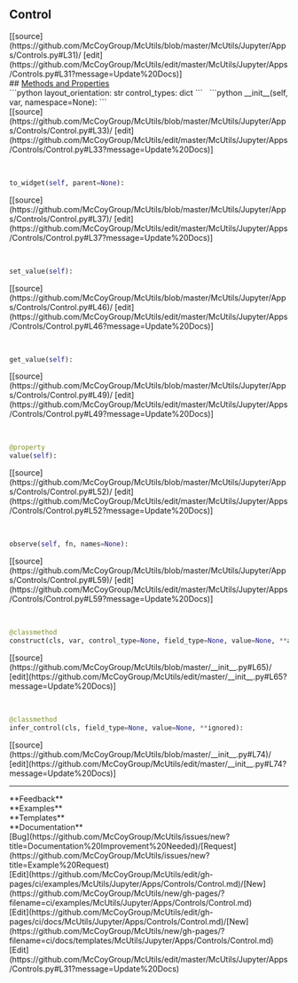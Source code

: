 ## <a id="McUtils.McUtils.Jupyter.Apps.Controls.Control">Control</a> 

<div class="docs-source-link" markdown="1">
[[source](https://github.com/McCoyGroup/McUtils/blob/master/McUtils/Jupyter/Apps/Controls.py#L31)/
[edit](https://github.com/McCoyGroup/McUtils/edit/master/McUtils/Jupyter/Apps/Controls.py#L31?message=Update%20Docs)]
</div>









<div class="collapsible-section">
 <div class="collapsible-section collapsible-section-header" markdown="1">
## <a class="collapse-link" data-toggle="collapse" href="#methods" markdown="1"> Methods and Properties</a> <a class="float-right" data-toggle="collapse" href="#methods"><i class="fa fa-chevron-down"></i></a>
 </div>
 <div class="collapsible-section collapsible-section-body collapse show" id="methods" markdown="1">
 ```python
layout_orientation: str
control_types: dict
```
<a id="McUtils.McUtils.Jupyter.Apps.Controls.Control.__init__" class="docs-object-method">&nbsp;</a> 
```python
__init__(self, var, namespace=None): 
```
<div class="docs-source-link" markdown="1">
[[source](https://github.com/McCoyGroup/McUtils/blob/master/McUtils/Jupyter/Apps/Controls/Control.py#L33)/
[edit](https://github.com/McCoyGroup/McUtils/edit/master/McUtils/Jupyter/Apps/Controls/Control.py#L33?message=Update%20Docs)]
</div>


<a id="McUtils.McUtils.Jupyter.Apps.Controls.Control.to_widget" class="docs-object-method">&nbsp;</a> 
```python
to_widget(self, parent=None): 
```
<div class="docs-source-link" markdown="1">
[[source](https://github.com/McCoyGroup/McUtils/blob/master/McUtils/Jupyter/Apps/Controls/Control.py#L37)/
[edit](https://github.com/McCoyGroup/McUtils/edit/master/McUtils/Jupyter/Apps/Controls/Control.py#L37?message=Update%20Docs)]
</div>


<a id="McUtils.McUtils.Jupyter.Apps.Controls.Control.set_value" class="docs-object-method">&nbsp;</a> 
```python
set_value(self): 
```
<div class="docs-source-link" markdown="1">
[[source](https://github.com/McCoyGroup/McUtils/blob/master/McUtils/Jupyter/Apps/Controls/Control.py#L46)/
[edit](https://github.com/McCoyGroup/McUtils/edit/master/McUtils/Jupyter/Apps/Controls/Control.py#L46?message=Update%20Docs)]
</div>


<a id="McUtils.McUtils.Jupyter.Apps.Controls.Control.get_value" class="docs-object-method">&nbsp;</a> 
```python
get_value(self): 
```
<div class="docs-source-link" markdown="1">
[[source](https://github.com/McCoyGroup/McUtils/blob/master/McUtils/Jupyter/Apps/Controls/Control.py#L49)/
[edit](https://github.com/McCoyGroup/McUtils/edit/master/McUtils/Jupyter/Apps/Controls/Control.py#L49?message=Update%20Docs)]
</div>


<a id="McUtils.McUtils.Jupyter.Apps.Controls.Control.value" class="docs-object-method">&nbsp;</a> 
```python
@property
value(self): 
```
<div class="docs-source-link" markdown="1">
[[source](https://github.com/McCoyGroup/McUtils/blob/master/McUtils/Jupyter/Apps/Controls/Control.py#L52)/
[edit](https://github.com/McCoyGroup/McUtils/edit/master/McUtils/Jupyter/Apps/Controls/Control.py#L52?message=Update%20Docs)]
</div>


<a id="McUtils.McUtils.Jupyter.Apps.Controls.Control.observe" class="docs-object-method">&nbsp;</a> 
```python
observe(self, fn, names=None): 
```
<div class="docs-source-link" markdown="1">
[[source](https://github.com/McCoyGroup/McUtils/blob/master/McUtils/Jupyter/Apps/Controls/Control.py#L59)/
[edit](https://github.com/McCoyGroup/McUtils/edit/master/McUtils/Jupyter/Apps/Controls/Control.py#L59?message=Update%20Docs)]
</div>


<a id="McUtils.McUtils.Jupyter.Apps.Controls.Control.construct" class="docs-object-method">&nbsp;</a> 
```python
@classmethod
construct(cls, var, control_type=None, field_type=None, value=None, **attrs): 
```
<div class="docs-source-link" markdown="1">
[[source](https://github.com/McCoyGroup/McUtils/blob/master/__init__.py#L65)/
[edit](https://github.com/McCoyGroup/McUtils/edit/master/__init__.py#L65?message=Update%20Docs)]
</div>


<a id="McUtils.McUtils.Jupyter.Apps.Controls.Control.infer_control" class="docs-object-method">&nbsp;</a> 
```python
@classmethod
infer_control(cls, field_type=None, value=None, **ignored): 
```
<div class="docs-source-link" markdown="1">
[[source](https://github.com/McCoyGroup/McUtils/blob/master/__init__.py#L74)/
[edit](https://github.com/McCoyGroup/McUtils/edit/master/__init__.py#L74?message=Update%20Docs)]
</div>
 </div>
</div>












---


<div markdown="1" class="text-secondary">
<div class="container">
  <div class="row">
   <div class="col" markdown="1">
**Feedback**   
</div>
   <div class="col" markdown="1">
**Examples**   
</div>
   <div class="col" markdown="1">
**Templates**   
</div>
   <div class="col" markdown="1">
**Documentation**   
</div>
   <div class="col" markdown="1">
   
</div>
   <div class="col" markdown="1">
   
</div>
   <div class="col" markdown="1">
   
</div>
</div>
  <div class="row">
   <div class="col" markdown="1">
[Bug](https://github.com/McCoyGroup/McUtils/issues/new?title=Documentation%20Improvement%20Needed)/[Request](https://github.com/McCoyGroup/McUtils/issues/new?title=Example%20Request)   
</div>
   <div class="col" markdown="1">
[Edit](https://github.com/McCoyGroup/McUtils/edit/gh-pages/ci/examples/McUtils/Jupyter/Apps/Controls/Control.md)/[New](https://github.com/McCoyGroup/McUtils/new/gh-pages/?filename=ci/examples/McUtils/Jupyter/Apps/Controls/Control.md)   
</div>
   <div class="col" markdown="1">
[Edit](https://github.com/McCoyGroup/McUtils/edit/gh-pages/ci/docs/McUtils/Jupyter/Apps/Controls/Control.md)/[New](https://github.com/McCoyGroup/McUtils/new/gh-pages/?filename=ci/docs/templates/McUtils/Jupyter/Apps/Controls/Control.md)   
</div>
   <div class="col" markdown="1">
[Edit](https://github.com/McCoyGroup/McUtils/edit/master/McUtils/Jupyter/Apps/Controls.py#L31?message=Update%20Docs)   
</div>
   <div class="col" markdown="1">
   
</div>
   <div class="col" markdown="1">
   
</div>
   <div class="col" markdown="1">
   
</div>
</div>
</div>
</div>